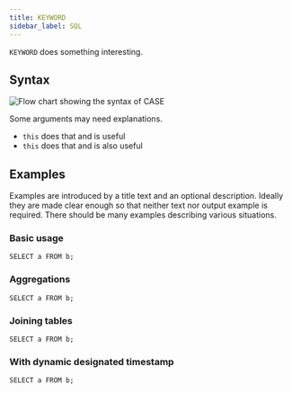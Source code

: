 ```yaml
---
title: KEYWORD
sidebar_label: SQL
---
```


`KEYWORD` does something interesting.

## Syntax

![Flow chart showing the syntax of CASE](/img/docs/diagrams/case.svg)

Some arguments may need explanations.

- `this` does that and is useful
- `this` does that and is also useful

## Examples

Examples are introduced by a title text and an optional description. Ideally
they are made clear enough so that neither text nor output example is required.
There should be many examples describing various situations.

### Basic usage

```blazar-sql title="This example does that"
SELECT a FROM b;
```

### Aggregations

```blazar-sql title="Do something interesting"
SELECT a FROM b;
```

### Joining tables

```blazar-sql title="Something else, equally interesting"
SELECT a FROM b;
```

### With dynamic designated timestamp

```blazar-sql title="This is only interesting for certain users"
SELECT a FROM b;
```
